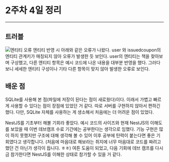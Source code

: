 # 2주차 4일 정리 
---
##  트러블 
![엔티티 오류](https://velog.velcdn.com/images/y21zzp/post/b7de6f04-9f6f-408a-a00d-fcdfcbf72ed6/image.png)
엔티티 반영 시 아래와 같은 오류가 나왔다. user 와 issuedcoupon의 엔티티 관계키가 매칭되지 않아 오류가 발생한 듯 보인다. user의 엔티티는 책을 찾아보며 구상했고, 다른 엔티티 항목은 예시 코드에 나온 내용을 대부분 반영을 했다. 그러다 보니 세세한 엔티티 구성이나 기타 다른 항목이 맞지 않아 발생한 오류로 보인다. 

## 배운 점 
SQLite를 사용해 본 점(파일에 저장이 된다는 점이 새로웠다)이다. 이래서 가볍고 빠르게 사용할 수 있다는 점이 장점에 있었던 거 같다. 따로 서버를 구현하지 않아서 편하긴 했다. 다만, SQLite 자체를 사용하는 게 생소해서 처음에는 더 어려운 점이 있었다. 

NestJS를 기초부터 해볼 기회라 좋았다. 예시 코드의 사이즈와 현재 NestJS의 이해도를 보았을 때 이번 데브캠프 수료 기간에는 공부한다는 생각으로 임했다. 기능 구현은 많이 하지 못했지만 구조에 대해 생각해 볼 수 있어 이후 공부에 탄력이 붙는다면 좋은 기회였다고 생각합니다. (처음에 마음대로 해보라는 취지에 너무 마음대로 코드를 짜려고 했던 건 아닌가 생각이 듭니다. ㅎㅎ) 여튼 도움이 되었고, 다음 기회에 데브 캠프를 다시금 참가한다면 NestJS를 이해한 상태로 참가할 수 있을 거 같다.